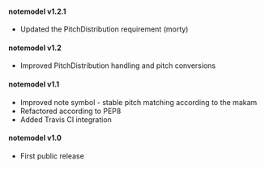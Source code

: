 #### notemodel v1.2.1
 - Updated the PitchDistribution requirement (morty)

#### notemodel v1.2
 - Improved PitchDistribution handling and pitch conversions

#### notemodel v1.1
 - Improved note symbol - stable pitch matching according to the makam
 - Refactored according to PEP8
 - Added Travis CI integration

#### notemodel v1.0
 - First public release

